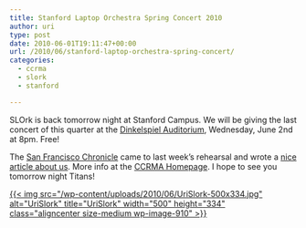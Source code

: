 ```yaml
---
title: Stanford Laptop Orchestra Spring Concert 2010
author: uri
type: post
date: 2010-06-01T19:11:47+00:00
url: /2010/06/stanford-laptop-orchestra-spring-concert/
categories:
  - ccrma
  - slork
  - stanford

---
```

SLOrk is back tomorrow night at Stanford Campus. We will be giving the last concert of this quarter at the [Dinkelspiel Auditorium][1], Wednesday, June 2nd at 8pm. Free!

The [San Francisco Chronicle][2] came to last week&#8217;s rehearsal and wrote a [nice article about us][3]. More info at the [CCRMA Homepage][4]. I hope to see you tomorrow night Titans!

[{{< img src="/wp-content/uploads/2010/06/UriSlork-500x334.jpg" alt="UriSlork" title="UriSlork" width="500" height="334" class="aligncenter size-medium wp-image-910" >}}][5]

 [1]: http://maps.google.com/maps?q=Dinkelspiel+Auditorium,+Stanford&ie=UTF8&hq=&hnear=Dinkelspiel+Auditorium,+Stanford,+Santa+Clara,+California+94305&ll=37.423991,-122.1699&spn=0.023925,0.048451&t=h&z=15
 [2]: http://www.sfgate.com
 [3]: http://www.sfgate.com/cgi-bin/article.cgi?f=/c/a/2010/05/31/DDB81DMJ7K.DTL
 [4]: https://ccrma.stanford.edu/events/stanford-laptop-orchestra-presents-spring-concert-2010
 [5]: /wp-content/uploads/2010/06/UriSlork.jpg